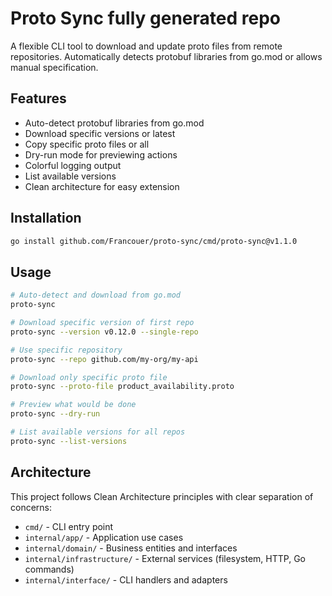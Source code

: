 # Proto Sync fully generated repo

A flexible CLI tool to download and update proto files from remote repositories. Automatically detects protobuf libraries from go.mod or allows manual specification.

## Features

- Auto-detect protobuf libraries from go.mod
- Download specific versions or latest
- Copy specific proto files or all
- Dry-run mode for previewing actions
- Colorful logging output
- List available versions
- Clean architecture for easy extension

## Installation

```bash
go install github.com/Francouer/proto-sync/cmd/proto-sync@v1.1.0
```

## Usage

```bash
# Auto-detect and download from go.mod
proto-sync

# Download specific version of first repo
proto-sync --version v0.12.0 --single-repo

# Use specific repository
proto-sync --repo github.com/my-org/my-api

# Download only specific proto file
proto-sync --proto-file product_availability.proto

# Preview what would be done
proto-sync --dry-run

# List available versions for all repos
proto-sync --list-versions
```

## Architecture

This project follows Clean Architecture principles with clear separation of concerns:

- `cmd/` - CLI entry point
- `internal/app/` - Application use cases
- `internal/domain/` - Business entities and interfaces  
- `internal/infrastructure/` - External services (filesystem, HTTP, Go commands)
- `internal/interface/` - CLI handlers and adapters
